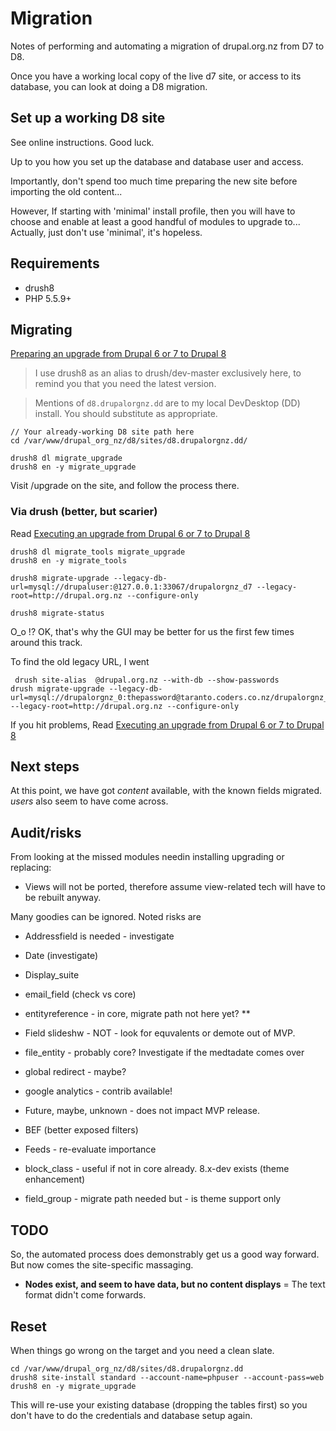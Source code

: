 # Migration

Notes of performing and automating a migration of drupal.org.nz from D7 to D8.

Once you have a working local copy of the live d7 site,
 or access to its database, you can look at doing a D8 migration.

## Set up a working D8 site

See online instructions. Good luck.

Up to you how you set up the database and database user and access.

Importantly, don't spend too much time preparing the new site before importing the old content...

However, If starting with 'minimal' install profile, then you will have to choose and enable at least a good handful of modules to upgrade to...
Actually, just don't use 'minimal', it's hopeless.


## Requirements

* drush8
* PHP 5.5.9+

## Migrating

[Preparing an upgrade from Drupal 6 or 7 to Drupal 8](https://www.drupal.org/node/2350603)

> I use drush8 as an alias to drush/dev-master exclusively here,
   to remind you that you need the latest version.

> Mentions of `d8.drupalorgnz.dd` are to my local DevDesktop (DD) install.
  You should substitute as appropriate.

    // Your already-working D8 site path here
    cd /var/www/drupal_org_nz/d8/sites/d8.drupalorgnz.dd/

    drush8 dl migrate_upgrade
    drush8 en -y migrate_upgrade

Visit /upgrade on the site, and follow the process there.


### Via drush (better, but scarier)

Read [Executing an upgrade from Drupal 6 or 7 to Drupal 8](https://www.drupal.org/node/2257723)

    drush8 dl migrate_tools migrate_upgrade
    drush8 en -y migrate_tools

    drush8 migrate-upgrade --legacy-db-url=mysql://drupaluser:@127.0.0.1:33067/drupalorgnz_d7 --legacy-root=http://drupal.org.nz --configure-only

    drush8 migrate-status

O_o !? OK, that's why the GUI may be better for us the first few times around this track.

To find the old legacy URL, I went

     drush site-alias  @drupal.org.nz --with-db --show-passwords
    drush migrate-upgrade --legacy-db-url=mysql://drupalorgnz_0:thepassword@taranto.coders.co.nz/drupalorgnz_0 --legacy-root=http://drupal.org.nz --configure-only


If you hit problems, Read [Executing an upgrade from Drupal 6 or 7 to Drupal 8](https://www.drupal.org/node/2257723)

## Next steps

At this point, we have got _content_ available, with the known fields migrated.
_users_ also seem to have come across.

## Audit/risks

From looking at the missed modules needin installing upgrading or replacing:

* Views will not be ported, therefore assume view-related tech will have to be rebuilt anyway.


Many goodies can be ignored. Noted risks are

* Addressfield is needed - investigate
* Date (investigate)
* Display_suite
* email_field (check vs core)
* entityreference - in core, migrate path not here yet? **
* Field slideshw - NOT - look for equvalents or demote out of MVP.
* file_entity - probably core? Investigate if the medtadate comes over
* global redirect - maybe?
* google analytics - contrib available!


* Future, maybe, unknown - does not impact MVP release.

* BEF (better exposed filters)
* Feeds - re-evaluate importance
* block_class - useful if not in core already. 8.x-dev exists (theme enhancement)
* field_group - migrate path needed but - is theme support only


## TODO

So, the automated process does demonstrably get us a good way forward.
But now comes the site-specific massaging.

* **Nodes exist, and seem to have data, but no content displays**
  = The text format didn't come forwards.



## Reset

When things go wrong on the target and you need a clean slate.

    cd /var/www/drupal_org_nz/d8/sites/d8.drupalorgnz.dd
    drush8 site-install standard --account-name=phpuser --account-pass=web
    drush8 en -y migrate_upgrade

This will re-use your existing database (dropping the tables first)
so you don't have to do the credentials and database setup again.